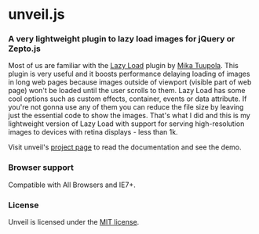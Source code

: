 # unveil.js
### A very lightweight plugin to lazy load images for jQuery or Zepto.js

Most of us are familiar with the [Lazy Load](http://www.appelsiini.net/projects/lazyload) plugin by [Mika Tuupola](http://www.appelsiini.net/).
This plugin is very useful and it boosts performance delaying loading of images in long web pages because images outside of viewport (visible part of web page) won't be loaded until the user scrolls to them.
Lazy Load has some cool options such as custom effects, container, events or data attribute. If you're not gonna use any of them you can reduce the file size by leaving just the essential code to show the images.
That's what I did and this is my lightweight version of Lazy Load with support for serving high-resolution images to devices with retina displays - less than 1k.

Visit unveil's [project page](http://luis-almeida.github.com/unveil/) to read the documentation and see the demo.


### Browser support
Compatible with All Browsers and IE7+.


### License
Unveil is licensed under the [MIT license](http://opensource.org/licenses/MIT).
